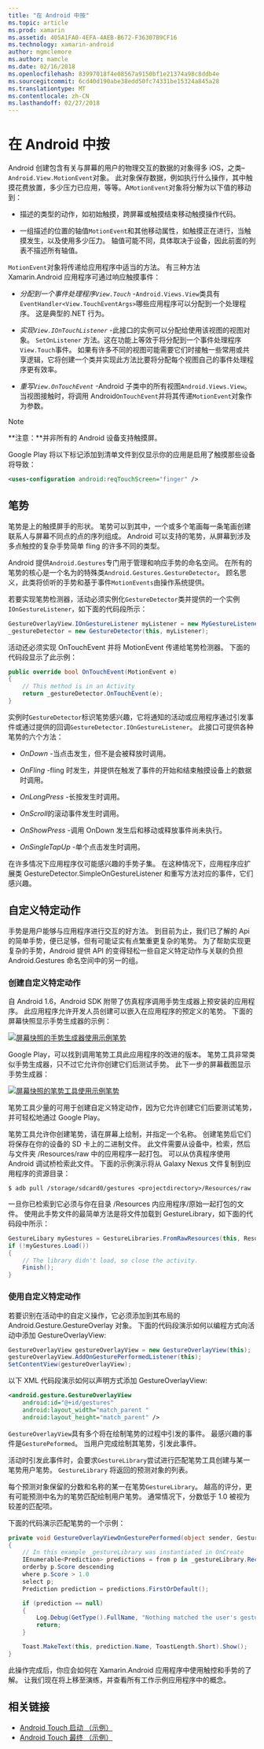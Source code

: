```yaml
---
title: "在 Android 中按"
ms.topic: article
ms.prod: xamarin
ms.assetid: 405A1FA0-4EFA-4AEB-B672-F36307B9CF16
ms.technology: xamarin-android
author: mgmclemore
ms.author: mamcle
ms.date: 02/16/2018
ms.openlocfilehash: 83997018f4e08567a9150bf1e21374a98c8ddb4e
ms.sourcegitcommit: 6cd40d190abe38edd50fc74331be15324a845a28
ms.translationtype: MT
ms.contentlocale: zh-CN
ms.lasthandoff: 02/27/2018
---
```

# <a name="touch-in-android"></a>在 Android 中按

Android 创建包含有关与屏幕的用户的物理交互的数据的对象得多 iOS，之类&ndash;`Android.View.MotionEvent`对象。 此对象保存数据，例如执行什么操作，其中触摸花费放置，多少压力已应用，等等。A`MotionEvent`对象将分解为以下值的移动到：

-  描述的类型的动作，如初始触摸，跨屏幕或触摸结束移动触摸操作代码。

-  一组描述的位置的轴值`MotionEvent`和其他移动属性，如触摸正在进行，当触摸发生，以及使用多少压力。
   轴值可能不同，具体取决于设备，因此前面的列表不描述所有轴值。


`MotionEvent`对象将传递给应用程序中适当的方法。 有三种方法 Xamarin.Android 应用程序可通过响应触摸事件：

-  *分配到一个事件处理程序`View.Touch`*  -`Android.Views.View`类具有`EventHandler<View.TouchEventArgs>`哪些应用程序可以分配到一个处理程序。 这是典型的.NET 行为。

-  *实现`View.IOnTouchListener`*  -此接口的实例可以分配给使用该视图的视图对象。 `SetOnListener` 方法。这在功能上等效于将分配到一个事件处理程序`View.Touch`事件。 如果有许多不同的视图可能需要它们时接触一些常用或共享逻辑，它将创建一个类并实现此方法比要将分配每个视图自己的事件处理程序更有效率。

-  *重写`View.OnTouchEvent`*  -Android 子类中的所有视图`Android.Views.View`。 当视图接触时，将调用 Android`OnTouchEvent`并将其传递`MotionEvent`对象作为参数。


> [!NOTE]
> **注意：**并非所有的 Android 设备支持触摸屏。 

Google Play 将以下标记添加到清单文件到仅显示你的应用是启用了触摸那些设备将导致：

```xml
<uses-configuration android:reqTouchScreen="finger" />
```

## <a name="gestures"></a>笔势

笔势是上的触摸屏手的形状。 笔势可以到其中，一个或多个笔画每一条笔画创建联系人与屏幕不同点的点的序列组成。 Android 可以支持的笔势，从屏幕到涉及多点触控的复杂手势简单 fling 的许多不同的类型。

Android 提供`Android.Gestures`专门用于管理和响应手势的命名空间。 在所有的笔势的核心是一个名为的特殊类`Android.Gestures.GestureDetector`。 顾名思义，此类将侦听的手势和基于事件`MotionEvents`由操作系统提供。

若要实现笔势检测器，活动必须实例化`GestureDetector`类并提供的一个实例`IOnGestureListener`，如下面的代码段所示：

```csharp
GestureOverlayView.IOnGestureListener myListener = new MyGestureListener();
_gestureDetector = new GestureDetector(this, myListener);
```

活动还必须实现 OnTouchEvent 并将 MotionEvent 传递给笔势检测器。 下面的代码段显示了此示例：

```csharp
public override bool OnTouchEvent(MotionEvent e)
{
    // This method is in an Activity
    return _gestureDetector.OnTouchEvent(e);
}
```

实例时`GestureDetector`标识笔势感兴趣，它将通知的活动或应用程序通过引发事件或通过提供的回调`GestureDetector.IOnGestureListener`。
此接口可提供各种笔势的六个方法：

-  *OnDown* -当点击发生，但不是会被释放时调用。

-  *OnFling* -fling 时发生，并提供在触发了事件的开始和结束触摸设备上的数据时调用。

-  *OnLongPress* -长按发生时调用。

-  *OnScroll*的滚动事件发生时调用。

-  *OnShowPress* -调用 OnDown 发生后和移动或释放事件尚未执行。

-  *OnSingleTapUp* -单个点击发生时调用。


在许多情况下应用程序仅可能感兴趣的手势子集。 在这种情况下，应用程序应扩展类 GestureDetector.SimpleOnGestureListener 和重写方法对应的事件，它们感兴趣。

## <a name="custom-gestures"></a>自定义特定动作

手势是用户能够与应用程序进行交互的好方法。 到目前为止，我们已了解的 Api 的简单手势，便已足够，但有可能证实有点繁重更复杂的笔势。 为了帮助实现更复杂的手势，Android 提供 API 的变得轻松一些自定义特定动作与关联的负担 Android.Gestures 命名空间中的另一的组。

### <a name="creating-custom-gestures"></a>创建自定义特定动作

自 Android 1.6，Android SDK 附带了仿真程序调用手势生成器上预安装的应用程序。 此应用程序允许开发人员创建可以嵌入在应用程序的预定义的笔势。 下面的屏幕快照显示手势生成器的示例：

[![屏幕快照的手势生成器使用示例笔势](touch-in-android-images/image11.png)](touch-in-android-images/image11.png)

Google Play，可以找到调用笔势工具此应用程序的改进的版本。 笔势工具非常类似手势生成器，只不过它允许你创建它们后测试手势。 此下一步的屏幕截图显示手势生成器：

[![屏幕快照的笔势工具使用示例笔势](touch-in-android-images/image12.png)](touch-in-android-images/image12.png)

笔势工具少量的可用于创建自定义特定动作，因为它允许创建它们后要测试笔势，并可轻松地通过 Google Play。

笔势工具允许你创建笔势，请在屏幕上绘制，并指定一个名称。 创建笔势后它们将保存在你的设备的 SD 卡上的二进制文件。 此文件需要从设备中，检索，然后与文件夹 /Resources/raw 中的应用程序一起打包。 可以从仿真程序使用 Android 调试桥检索此文件。 下面的示例演示将从 Galaxy Nexus 文件复制到应用程序的资源目录：

```shell
$ adb pull /storage/sdcard0/gestures <projectdirectory>/Resources/raw
```

一旦你已检索到它必须与你在目录 /Resources 内应用程序/原始一起打包的文件。 使用此手势文件的最简单方法是将文件加载到 GestureLibrary，如下面的代码段中所示：

```csharp
GestureLibary myGestures = GestureLibraries.FromRawResources(this, Resource.Raw.gestures);
if (!myGestures.Load())
{
    // The library didn't load, so close the activity.
    Finish();
}
```

### <a name="using-custom-gestures"></a>使用自定义特定动作

若要识别在活动中的自定义操作，它必须添加到其布局的 Android.Gesture.GestureOverlay 对象。 下面的代码段演示如何以编程方式向活动中添加 GestureOverlayView:

```csharp
GestureOverlayView gestureOverlayView = new GestureOverlayView(this);
gestureOverlayView.AddOnGesturePerformedListener(this);
SetContentView(gestureOverlayView);
```

以下 XML 代码段演示如何以声明方式添加 GestureOverlayView:

```xml
<android.gesture.GestureOverlayView
    android:id="@+id/gestures"
    android:layout_width="match_parent "
    android:layout_height="match_parent" />
```

`GestureOverlayView`具有多个将在绘制笔势的过程中引发的事件。 最感兴趣的事件是`GesturePeformed`。 当用户完成绘制其笔势，引发此事件。

活动时引发此事件时，会要求`GestureLibrary`尝试进行匹配笔势工具创建与某一笔势用户笔势。 `GestureLibrary` 将返回的预测对象的列表。

每个预测对象保留的分数和名称的某一在笔势`GestureLibrary`。 越高的评分，更有可能预测中名为的笔势匹配绘制用户笔势。
通常情况下，分数低于 1.0 被视为较差的匹配项。

下面的代码演示匹配笔势的一个示例：

```csharp
private void GestureOverlayViewOnGesturePerformed(object sender, GestureOverlayView.GesturePerformedEventArgs gesturePerformedEventArgs)
{
    // In this example _gestureLibrary was instantiated in OnCreate
    IEnumerable<Prediction> predictions = from p in _gestureLibrary.Recognize(gesturePerformedEventArgs.Gesture)
    orderby p.Score descending
    where p.Score > 1.0
    select p;
    Prediction prediction = predictions.FirstOrDefault();

    if (prediction == null)
    {
        Log.Debug(GetType().FullName, "Nothing matched the user's gesture.");
        return;
    }

    Toast.MakeText(this, prediction.Name, ToastLength.Short).Show();
}
```

此操作完成后，你应会如何在 Xamarin.Android 应用程序中使用触控和手势的了解。 让我们现在将上移至演练，并查看所有工作示例应用程序中的概念。



## <a name="related-links"></a>相关链接

- [Android Touch 启动 （示例）](https://developer.xamarin.com/samples/monodroid/ApplicationFundamentals/Touch_start)
- [Android Touch 最终 （示例）](https://developer.xamarin.com/samples/monodroid/ApplicationFundamentals/Touch_final)
